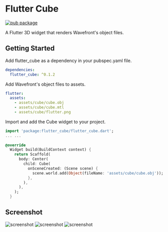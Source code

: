 # Flutter Cube

[![pub package](https://img.shields.io/pub/v/flutter_cube.svg)](https://pub.dev/packages/flutter_cube)

A Flutter 3D widget that renders Wavefront's object files.

## Getting Started

Add flutter_cube as a dependency in your pubspec.yaml file.

```yaml
dependencies:
  flutter_cube: ^0.1.2
```

Add Wavefront's object files to assets.

```yaml
flutter:
  assets:
    - assets/cube/cube.obj
    - assets/cube/cube.mtl
    - assets/cube/flutter.png
```

Import and add the Cube widget to your project.

```dart
import 'package:flutter_cube/flutter_cube.dart';
... ...
  
@override
  Widget build(BuildContext context) {
    return Scaffold(
      body: Center(
        child: Cube(
          onSceneCreated: (Scene scene) {
            scene.world.add(Object(fileName: 'assets/cube/cube.obj'));
          },
        ),
      ),
    );
  }
```

## Screenshot

![screenshot](https://github.com/zesage/flutter_cube/raw/master/resource/screenshot.gif)    ![screenshot](https://github.com/zesage/flutter_cube/raw/master/resource/ruby_rose.gif)    ![screenshot](https://github.com/zesage/flutter_cube/raw/master/resource/planet.gif)